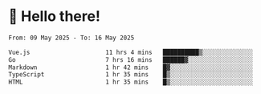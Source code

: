 # 👋 Hello there!

<!--START_SECTION:waka-->

```txt
From: 09 May 2025 - To: 16 May 2025

Vue.js                     11 hrs 4 mins   ██████████▒░░░░░░░░░░░░░░   40.69 %
Go                         7 hrs 16 mins   ██████▓░░░░░░░░░░░░░░░░░░   26.74 %
Markdown                   1 hr 42 mins    █▓░░░░░░░░░░░░░░░░░░░░░░░   06.27 %
TypeScript                 1 hr 35 mins    █▒░░░░░░░░░░░░░░░░░░░░░░░   05.87 %
HTML                       1 hr 35 mins    █▒░░░░░░░░░░░░░░░░░░░░░░░   05.82 %
```

<!--END_SECTION:waka-->
